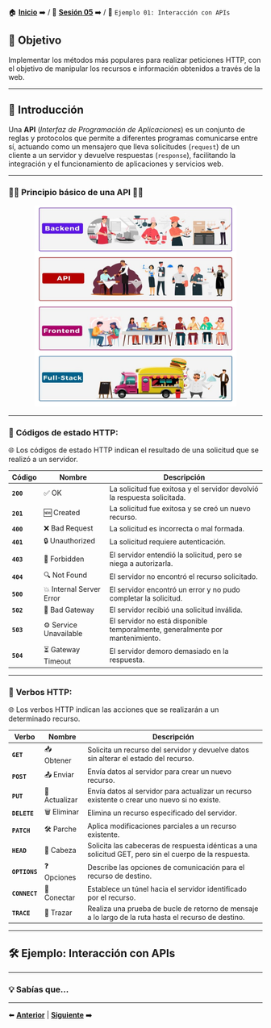 🏠 [**Inicio**](../../Readme.md) ➡️ / 📖 [**Sesión 05**](../Readme.md) ➡️ / 📝 `Ejemplo 01: Interacción con APIs`

## 🎯 Objetivo

Implementar los métodos más populares para realizar peticiones HTTP, con el objetivo de manipular los recursos e información obtenidos a través de la web.

---

## 🚀 Introducción

Una **API** (*Interfaz de Programación de Aplicaciones*) es un conjunto de reglas y protocolos que permite a diferentes programas comunicarse entre sí, actuando como un mensajero que lleva solicitudes (`request`) de un cliente a un servidor y devuelve respuestas (`response`), facilitando la integración y el funcionamiento de aplicaciones y servicios web.

---



### 📲🌐 **Principio básico de una API** 🧩📲


<div align="center">
    <img src="/Sesion-05/Imagenes/api.jpg" alt="API" width="400" height="400">
    <!-- <img src="/Sesion-05/Imagenes/api2.jpg" alt="API" width="600" height="400"> -->
</div>

---


### 🧰 **Códigos de estado HTTP:**

🌐 Los códigos de estado HTTP indican el resultado de una solicitud que se realizó a un servidor.

| Código | Nombre                          | Descripción                                                                                      |
|--------|---------------------------------|--------------------------------------------------------------------------------------------------|
| **`200`**  | ✅ OK                           | La solicitud fue exitosa y el servidor devolvió la respuesta solicitada.                         |
| **`201`**  | 🆕 Created                      | La solicitud fue exitosa y se creó un nuevo recurso.                                             |
| **`400`**  | ❌ Bad Request                  | La solicitud es incorrecta o mal formada.                                                        |
| **`401`**  | 🔒 Unauthorized                 | La solicitud requiere autenticación.                                                             |
| **`403`**  | 🚫 Forbidden                    | El servidor entendió la solicitud, pero se niega a autorizarla.                                  |
| **`404`**  | 🔍 Not Found                    | El servidor no encontró el recurso solicitado.                                                   |
| **`500`**  | 💥 Internal Server Error        | El servidor encontró un error y no pudo completar la solicitud.                                  |
| **`502`**  | 🛑 Bad Gateway                  | El servidor recibió una solicitud inválida.                                                      |
| **`503`**  | ⚙️ Service Unavailable          | El servidor no está disponible temporalmente, generalmente por mantenimiento.                    |
| **`504`**  | ⏳ Gateway Timeout              | El servidor demoro demasiado en la respuesta.                                                    |

---

### 🔦 **Verbos HTTP:**

🌐 Los verbos HTTP indican las acciones que se realizarán a un determinado recurso.

| Verbo  | Nombre       | Descripción                                                                                      |
|--------|--------------|--------------------------------------------------------------------------------------------------|
| **`GET`**  | 📥 Obtener   | Solicita un recurso del servidor y devuelve datos sin alterar el estado del recurso.              |
| **`POST`** | 📤 Enviar    | Envía datos al servidor para crear un nuevo recurso.                                              |
| **`PUT`**  | 🔄 Actualizar| Envía datos al servidor para actualizar un recurso existente o crear uno nuevo si no existe.      |
| **`DELETE`**| 🗑️ Eliminar | Elimina un recurso especificado del servidor.                                                     |
| **`PATCH`**| 🛠️ Parche    | Aplica modificaciones parciales a un recurso existente.                                           |
| **`HEAD`** | 🧠 Cabeza    | Solicita las cabeceras de respuesta idénticas a una solicitud GET, pero sin el cuerpo de la respuesta.|
| **`OPTIONS`**| ❓ Opciones| Describe las opciones de comunicación para el recurso de destino.                                  |
| **`CONNECT`**| 🔌 Conectar| Establece un túnel hacia el servidor identificado por el recurso.                                  |
| **`TRACE`** | 📝 Trazar   | Realiza una prueba de bucle de retorno de mensaje a lo largo de la ruta hasta el recurso de destino.|


---

<!-- Ejemplo-->

## 🛠️ **Ejemplo: Interacción con APIs**



---

### 💡 **Sabías que...**


---

⬅️ [**Anterior**](../Readme.md) | [**Siguiente**](../Reto-01/Readme.md) ➡️